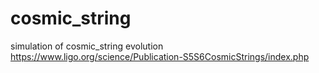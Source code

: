 # cosmic_string

simulation of cosmic_string evolution https://www.ligo.org/science/Publication-S5S6CosmicStrings/index.php

